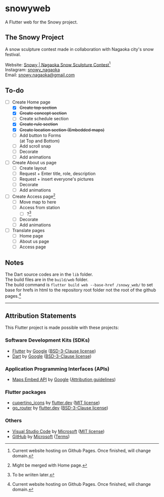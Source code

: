 # snowyweb

A Flutter web for the Snowy project.

## The Snowy Project

A snow sculpture contest made in collaboration with Nagaoka city's snow festival.

Website: [Snowy | Nagaoka Snow Sculpture Contest](https://tinwilai.github.io/snowy_web/build/web/)[^3]\
Instagram: [snowy_nagaoka](https://www.instagram.com/snowy_nagaoka/)\
Email: [snowy.nagaoka@gmail.com](mailto:snowy.nagaoka@gmail.com)

## To-do

- [ ] Create Home page
  - [x] ~~Create top section~~
  - [x] ~~Create concept section~~
  - [ ] Create schedule section
  - [x] ~~Create rule section~~
  - [x] ~~Create location section (Embedded maps)~~
  - [ ] Add button to Forms\
         (at Top and Bottom)
  - [ ] Add scroll snap
  - [ ] Decorate
  - [ ] Add animations
- [ ] Create About us page
  - [ ] Create layout
  - [ ] Request + Enter title, role, description
  - [ ] Request + insert everyone's pictures
  - [ ] Decorate
  - [ ] Add animations
- [ ] Create Access page[^1]
  - [ ] Move map to here
  - [ ] Access from station
    - [ ] ?[^2]
  - [ ] Decorate
  - [ ] Add animations
- [ ] Translate pages
  - [ ] Home page
  - [ ] About us page
  - [ ] Access page

## Notes

The Dart source codes are in the `lib` folder.\
The build files are in the `build/web` folder.\
The build command is `flutter build web --base-href /snowy_web/`
to set base for hrefs in html to the repository root folder not the root of the github pages.[^3]

---

## Attribution Statements

This Flutter project is made possible with these projects:

### Software Development Kits (SDKs)

- [Flutter](https://flutter.dev/)
  by [Google](https://www.google.org/)
  ([BSD-3-Clause license](https://choosealicense.com/licenses/bsd-3-clause/))
- [Dart](https://dart.dev/)
  by [Google](https://www.google.org/)
  ([BSD-3-Clause license](https://choosealicense.com/licenses/bsd-3-clause/))

### Application Programming Interfaces (APIs)

- [Maps Embed API](https://developers.google.com/maps/documentation/embed)
  by [Google](https://www.google.org/)
  ([Attribution guidelines](https://about.google/brand-resource-center/products-and-services/geo-guidelines/#required-attribution))

### Flutter packages

- [cupertino_icons](https://pub.dev/packages/cupertino_icons)
  by [flutter.dev](https://pub.dev/publishers/flutter.dev/packages)
  ([MIT license](https://choosealicense.com/licenses/mit/))
- [go_router](https://pub.dev/packages/go_router)
  by [flutter.dev](https://pub.dev/publishers/flutter.dev/packages)
  ([BSD-3-Clause license](https://choosealicense.com/licenses/bsd-3-clause/))

### Others

- [Visual Studio Code](https://code.visualstudio.com/)
  by [Microsoft](https://www.microsoft.com/)
  ([MIT license](https://choosealicense.com/licenses/mit/))
- [GitHub](https://github.com/)
  by [Microsoft](https://www.microsoft.com/)
  ([Terms](https://docs.github.com/en/site-policy/github-terms/github-open-source-applications-terms-and-conditions))

[^1]: Might be merged with Home page.
[^2]: To be wriiten later.
[^3]:
    Current website hosting on Github Pages.
    Once finished, will change domain.
